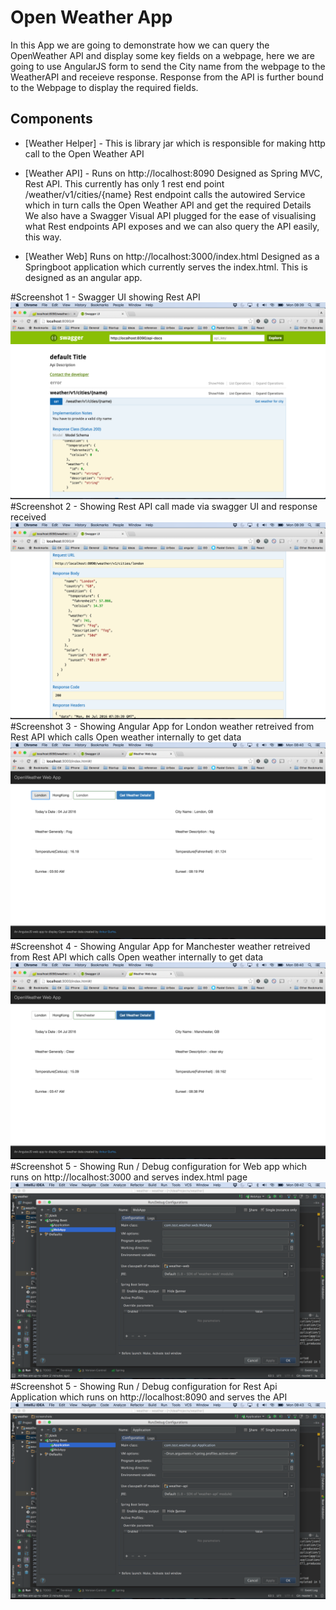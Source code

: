 # Open Weather App

In this App we are going to demonstrate how we can query the OpenWeather API and display some key fields on a webpage, here we are going to use AngularJS form to send the City name from the webpage to the WeatherAPI and receieve response. Response from the API is further bound to the Webpage to display the required fields.

## Components


* [Weather Helper] - This is library jar which is responsible for making http call to the Open Weather API 
* [Weather API] - Runs on http://localhost:8090
                  Designed as Spring MVC, Rest API. This currently has only 1 rest end point /weather/v1/cities/{name}
                  Rest endpoint calls the autowired Service which in turn calls the Open Weather API and get the required Details
                  We also have a Swagger Visual API plugged for the ease of visualising what Rest endpoints API exposes and we can 
                  also query the API easily, this way. 

* [Weather Web]  Runs on http://localhost:3000/index.html
                 Designed as a Springboot application which currently serves the index.html. This is designed as an angular app. 

#Screenshot 1 - Swagger UI showing Rest API 
![ScreenShot](https://github.com/agurha/weather/blob/master/screenshots/Screen%20Shot%202016-07-04%20at%2008.39.59.png)
#Screenshot 2 - Showing Rest API call made via swagger UI and response received
![ScreenShot](https://github.com/agurha/weather/blob/master/screenshots/Screen%20Shot%202016-07-04%20at%2008.39.48.png)
#Screenshot 3 - Showing Angular App for London weather retreived from Rest API which calls Open weather internally to get data
![ScreenShot](https://github.com/agurha/weather/blob/master/screenshots/Screen%20Shot%202016-07-04%20at%2008.40.41.png)
#Screenshot 4 - Showing Angular App for Manchester weather retreived from Rest API which calls Open weather internally to get data
![ScreenShot](https://github.com/agurha/weather/blob/master/screenshots/Screen%20Shot%202016-07-04%20at%2008.40.58.png)
#Screenshot 5 - Showing Run / Debug configuration for Web app which runs on http://localhost:3000 and serves index.html page 
![ScreenShot](https://github.com/agurha/weather/blob/master/screenshots/Screen%20Shot%202016-07-04%20at%2008.42.46.png)
#Screenshot 5 - Showing Run / Debug configuration for Rest Api Application which runs on http://localhost:8090 and serves the API
![ScreenShot](https://github.com/agurha/weather/blob/master/screenshots/Screen%20Shot%202016-07-04%20at%2008.43.00.png)


